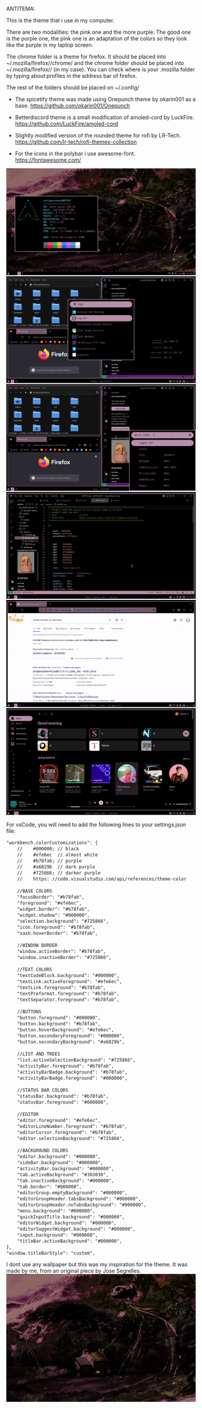 ANTITEMA:

This is the theme that i use in my computer.
    
There are two modalities: the pink one and the more purple. The good one is the purple one, the pink one is an adaptation of the colors so they look like the purple in my laptop screen.


The chrome folder is a theme for firefox. It should be placed into ~/.mozilla/firefox/<profile>/chrome/ and the chrome folder should be placed into ~/.mozilla/firefox/<profile>/ (in my case). You can check where is your .mozilla folder by typing about:profiles in the address bar of firefox.

The rest of the folders should be placed on ~/.config/


- The spicetify theme was made using Onepunch theme by okarin001 as a base.
    https://github.com/okarin001/Onepunch

- Betterdiscord theme is a small modification of amoled-cord by LuckFire.
    https://github.com/LuckFire/amoled-cord
    
- Slightly modified version of the rounded theme for rofi by LR-Tech.
    https://github.com/lr-tech/rofi-themes-collection

- For the icons in the polybar i use awesome-font.
    https://fontawesome.com/


![terminal](screenshots/fetch.png)
![rofi1](screenshots/rofi_1.png)
![rofi2](screenshots/rofi_2.png)
![vscode](screenshots/vscode.png)
![firefox](screenshots/firefox.gif)
![spotify](screenshots/spoti.png)

For vsCode, you will need to add the following lines to your settings.json file:

```
"workbench.colorCustomizations": {
    //    #000000; // black
    //    #efe6ec  // almost white
    //    #b78fab; // purple
    //    #a6829b  // dark purple
    //    #725866; // darker purple   
    //    https: //code.visualstudio.com/api/references/theme-color

    //BASE COLORS
    "focusBorder": "#b78fab",
    "foreground": "#efe6ec",
    "widget.border": "#b78fab",
    "widget.shadow": "#000000",
    "selection.background": "#725866",
    "icon.foreground": "#b78fab",
    "sash.hoverBorder": "#b78fab",

    //WINDOW BORDER
    "window.activeBorder": "#b78fab",
    "window.inactiveBorder": "#725866",

    //TEXT COLORS
    "textCodeBlock.background": "#000000",
    "textLink.activeForeground": "#efe6ec",
    "textLink.foreground": "#b78fab",
    "textPreformat.foreground": "#b78fab",
    "textSeparator.foreground": "#b78fab",
 
    //BUTTONS
    "button.foreground": "#000000",
    "button.background": "#b78fab",
    "button.hoverBackground": "#efe6ec",
    "button.secondaryForeground": "#000000",
    "button.secondaryBackground": "#a6829b",

    //LIST AND TREES
    "list.activeSelectionBackground": "#725866",
    "activityBar.foreground": "#b78fab",
    "activityBarBadge.background": "#b78fab",
    "activityBarBadge.foreground": "#000000",

    //STATUS BAR COLORS
    "statusBar.background": "#b78fab",
    "statusBar.foreground": "#000000",

    //EDITOR 
    "editor.foreground": "#efe6ec",
    "editorLineNumber.foreground": "#b78fab",
    "editorCursor.foreground": "#b78fab",
    "editor.selectionBackground": "#725866",

    //BACKGROUND COLORS
    "editor.background": "#000000",
    "sideBar.background": "#000000",
    "activityBar.background": "#000000",
    "tab.activeBackground": "#303030",
    "tab.inactiveBackground": "#000000",
    "tab.border": "#000000",
    "editorGroup.emptyBackground": "#000000",
    "editorGroupHeader.tabsBackground": "#000000",
    "editorGroupHeader.noTabsBackground": "#000000",
    "menu.background": "#000000",
    "quickInputTitle.background": "#000000",
    "editorWidget.background": "#000000",
    "editorSuggestWidget.background": "#000000",
    "input.background": "#000000",
    "titleBar.activeBackground": "#000000",
},
"window.titleBarStyle": "custom",
```

I dont use any wallpaper but this was my inspiration for the theme.
It was made by me, from an original piece by Jose Segrelles.
![wallpaper](screenshots/Jose_Segrelles_El_alienigena_2.jpg) 

    
